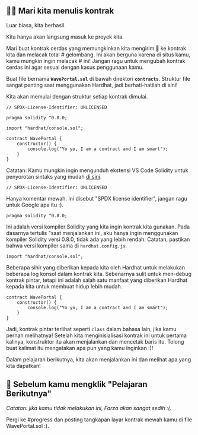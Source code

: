 ## 👩‍💻 Mari kita menulis kontrak

Luar biasa, kita berhasil.

Kita hanya akan langsung masuk ke proyek kita.

Mari buat kontrak cerdas yang memungkinkan kita mengirim 👋 ke kontrak kita dan melacak total # gelombang. Ini akan berguna karena di situs kamu, kamu mungkin ingin melacak # ini! Jangan ragu untuk mengubah kontrak cerdas ini agar sesuai dengan kasus penggunaan kamu.

Buat file bernama **`WavePortal.sol`** di bawah direktori **`contracts`**. Struktur file sangat penting saat menggunakan Hardhat, jadi berhati-hatilah di sini!

Kita akan memulai dengan struktur setiap kontrak dimulai.

```solidity
// SPDX-License-Identifier: UNLICENSED

pragma solidity ^0.8.0;

import "hardhat/console.sol";

contract WavePortal {
    constructor() {
        console.log("Yo yo, I am a contract and I am smart");
    }
}
```

Catatan: Kamu mungkin ingin mengunduh ekstensi VS Code Solidity untuk penyorotan sintaks yang mudah [di sini](https://marketplace.visualstudio.com/items?itemName=JuanBlanco.solidity).

```solidity
// SPDX-License-Identifier: UNLICENSED
```

Hanya komentar mewah. Ini disebut "SPDX license identifier", jangan ragu untuk Google apa itu :).

```solidity
pragma solidity ^0.8.0;
```

Ini adalah versi kompiler Solidity yang kita ingin kontrak kita gunakan. Pada dasarnya tertulis "saat menjalankan ini, aku hanya ingin menggunakan kompiler Solidity versi 0.8.0, tidak ada yang lebih rendah. Catatan, pastikan bahwa versi kompiler sama di `hardhat.config.js`.

```solidity
import "hardhat/console.sol";
```

Beberapa sihir yang diberikan kepada kita oleh Hardhat untuk melakukan beberapa log konsol dalam kontrak kita. Sebenarnya sulit untuk men-debug kontrak pintar, tetapi ini adalah salah satu manfaat yang diberikan Hardhat kepada kita untuk membuat hidup lebih mudah.

```solidity
contract WavePortal {
    constructor() {
        console.log("Yo yo, I am a contract and I am smart");
    }
}
```

Jadi, kontrak pintar terlihat seperti `class` dalam bahasa lain, jika kamu pernah melihatnya! Setelah kita menginisialisasi kontrak ini untuk pertama kalinya, konstruktor itu akan menjalankan dan mencetak baris itu. Tolong buat kalimat itu mengatakan apa pun yang kamu inginkan :)!

Dalam pelajaran berikutnya, kita akan menjalankan ini dan melihat apa yang kita dapatkan!

## 🚨 Sebelum kamu mengklik "Pelajaran Berikutnya"

*Catatan: jika kamu tidak melakukan ini, Farza akan sangat sedih :(.*

Pergi ke #progress dan posting tangkapan layar kontrak mewah kamu di file WavePortal.sol :).
